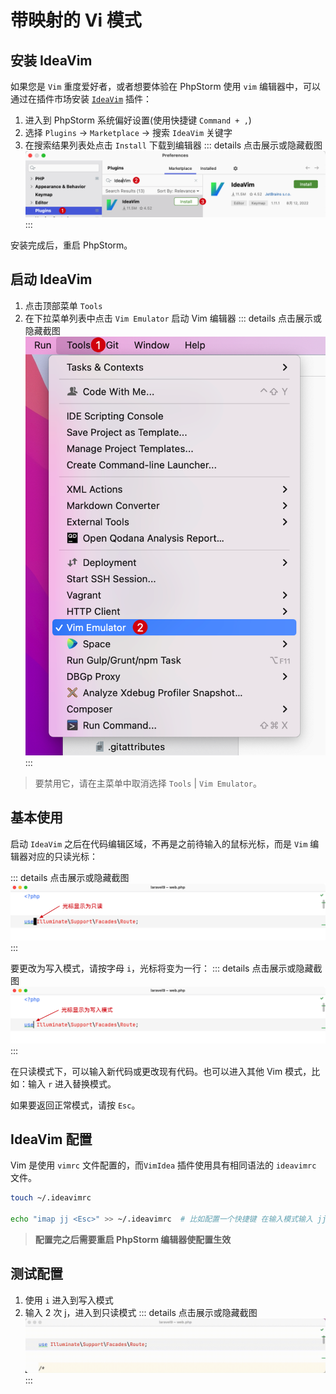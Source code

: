 # 带映射的 Vi 模式

## 安装 IdeaVim

如果您是 `Vim` 重度爱好者，或者想要体验在 PhpStorm 使用 `vim`
编辑器中，可以通过在插件市场安装 [`IdeaVim`](https://plugins.jetbrains.com/plugin/164-ideavim) 插件：

1. 进入到 PhpStorm 系统偏好设置(使用快捷键 `Command + ,`)
2. 选择 `Plugins` -> `Marketplace` -> 搜索 `IdeaVim` 关键字
3. 在搜索结果列表处点击 `Install` 下载到编辑器
   ::: details 点击展示或隐藏截图
   ![Install Ideavim](./images/vi-mode-with-mappings/install-ideavim.png)
   :::

安装完成后，重启 PhpStorm。

## 启动 IdeaVim

1. 点击顶部菜单 `Tools`
2. 在下拉菜单列表中点击 `Vim Emulator` 启动 Vim 编辑器
   ::: details 点击展示或隐藏截图
   ![Start vim editor](./images/vi-mode-with-mappings/start-vim-editor.png)
   :::

> 要禁用它，请在主菜单中取消选择 `Tools` | `Vim Emulator`。

## 基本使用

启动 `IdeaVim` 之后在代码编辑区域，不再是之前待输入的鼠标光标，而是 `Vim` 编辑器对应的只读光标：

::: details 点击展示或隐藏截图
![Readonly Course](./images/vi-mode-with-mappings/readonly-course.png)
:::

要更改为写入模式，请按字母 `i`，光标将变为一行：
::: details 点击展示或隐藏截图
![Insert Mode](./images/vi-mode-with-mappings/insert-mode.png)
:::

在只读模式下，可以输入新代码或更改现有代码。也可以进入其他 Vim 模式，比如：输入 `r` 进入替换模式。

如果要返回正常模式，请按 `Esc`。

## IdeaVim 配置

Vim 是使用 `vimrc` 文件配置的，而`VimIdea` 插件使用具有相同语法的 `ideavimrc` 文件。

```bash
touch ~/.ideavimrc

echo "imap jj <Esc>" >> ~/.ideavimrc  # 比如配置一个快捷键 在输入模式输入 jj 则自动转换为只读模式 
```

> **配置完之后需要重启 PhpStorm 编辑器使配置生效**

## 测试配置

1. 使用 `i` 进入到写入模式
2. 输入 2 次 j，进入到只读模式
   ::: details 点击展示或隐藏截图
   ![Custom vim keymap demo](./images/vi-mode-with-mappings/custom-vim-keymap-demo.gif)
   :::
